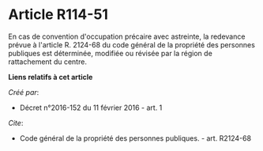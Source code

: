 # Article R114-51

En cas de convention d'occupation précaire avec astreinte, la redevance prévue à l'article R. 2124-68 du code général de la
propriété des personnes publiques est déterminée, modifiée ou révisée par la région de rattachement du centre.

**Liens relatifs à cet article**

_Créé par_:

  - Décret n°2016-152 du 11 février 2016 - art. 1

_Cite_:

  - Code général de la propriété des personnes publiques. - art. R2124-68
